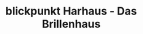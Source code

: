 ---
title: "blickpunkt Harhaus - Das Brillenhaus"
url: /remscheid/blickpunkt-harhaus-das-brillenhaus/
shop: Optiker
---